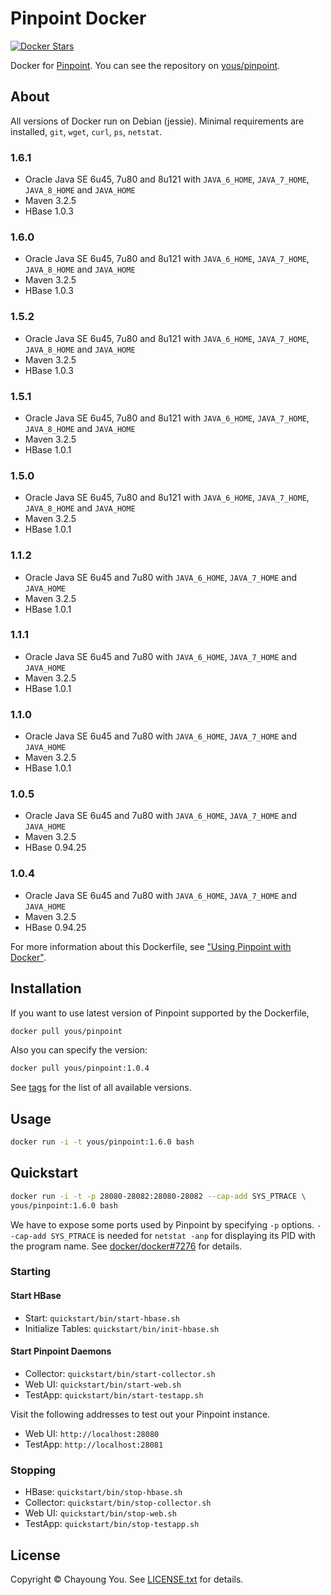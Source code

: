 # Pinpoint Docker

[![Docker Stars](https://img.shields.io/docker/stars/yous/pinpoint.svg)](https://hub.docker.com/r/yous/pinpoint/)

Docker for [Pinpoint](https://github.com/naver/pinpoint). You can see the repository on [yous/pinpoint](https://hub.docker.com/r/yous/pinpoint/).

## About

All versions of Docker run on Debian (jessie). Minimal requirements are installed, `git`, `wget`, `curl`, `ps`, `netstat`.

### 1.6.1

- Oracle Java SE 6u45, 7u80 and 8u121 with `JAVA_6_HOME`, `JAVA_7_HOME`, `JAVA_8_HOME` and `JAVA_HOME`
- Maven 3.2.5
- HBase 1.0.3

### 1.6.0

- Oracle Java SE 6u45, 7u80 and 8u121 with `JAVA_6_HOME`, `JAVA_7_HOME`, `JAVA_8_HOME` and `JAVA_HOME`
- Maven 3.2.5
- HBase 1.0.3

### 1.5.2

- Oracle Java SE 6u45, 7u80 and 8u121 with `JAVA_6_HOME`, `JAVA_7_HOME`, `JAVA_8_HOME` and `JAVA_HOME`
- Maven 3.2.5
- HBase 1.0.3

### 1.5.1

- Oracle Java SE 6u45, 7u80 and 8u121 with `JAVA_6_HOME`, `JAVA_7_HOME`, `JAVA_8_HOME` and `JAVA_HOME`
- Maven 3.2.5
- HBase 1.0.1

### 1.5.0

- Oracle Java SE 6u45, 7u80 and 8u121 with `JAVA_6_HOME`, `JAVA_7_HOME`, `JAVA_8_HOME` and `JAVA_HOME`
- Maven 3.2.5
- HBase 1.0.1

### 1.1.2

- Oracle Java SE 6u45 and 7u80 with `JAVA_6_HOME`, `JAVA_7_HOME` and `JAVA_HOME`
- Maven 3.2.5
- HBase 1.0.1

### 1.1.1

- Oracle Java SE 6u45 and 7u80 with `JAVA_6_HOME`, `JAVA_7_HOME` and `JAVA_HOME`
- Maven 3.2.5
- HBase 1.0.1

### 1.1.0

- Oracle Java SE 6u45 and 7u80 with `JAVA_6_HOME`, `JAVA_7_HOME` and `JAVA_HOME`
- Maven 3.2.5
- HBase 1.0.1

### 1.0.5

- Oracle Java SE 6u45 and 7u80 with `JAVA_6_HOME`, `JAVA_7_HOME` and `JAVA_HOME`
- Maven 3.2.5
- HBase 0.94.25

### 1.0.4

- Oracle Java SE 6u45 and 7u80 with `JAVA_6_HOME`, `JAVA_7_HOME` and `JAVA_HOME`
- Maven 3.2.5
- HBase 0.94.25

For more information about this Dockerfile, see ["Using Pinpoint with Docker"](http://yous.be/2015/05/05/using-pinpoint-with-docker/).

## Installation

If you want to use latest version of Pinpoint supported by the Dockerfile,

``` sh
docker pull yous/pinpoint
```

Also you can specify the version:

``` sh
docker pull yous/pinpoint:1.0.4
```

See [tags](https://hub.docker.com/r/yous/pinpoint/tags/) for the list of all available versions.

## Usage

``` sh
docker run -i -t yous/pinpoint:1.6.0 bash
```

## Quickstart

``` sh
docker run -i -t -p 28080-28082:28080-28082 --cap-add SYS_PTRACE \
yous/pinpoint:1.6.0 bash
```

We have to expose some ports used by Pinpoint by specifying `-p` options. `--cap-add SYS_PTRACE` is needed for `netstat -anp` for displaying its PID with the program name. See [docker/docker#7276](https://github.com/docker/docker/issues/7276) for details.

### Starting

#### Start HBase

- Start: `quickstart/bin/start-hbase.sh`
- Initialize Tables: `quickstart/bin/init-hbase.sh`

#### Start Pinpoint Daemons

- Collector: `quickstart/bin/start-collector.sh`
- Web UI: `quickstart/bin/start-web.sh`
- TestApp: `quickstart/bin/start-testapp.sh`

Visit the following addresses to test out your Pinpoint instance.

- Web UI: `http://localhost:28080`
- TestApp: `http://localhost:28081`

### Stopping

- HBase: `quickstart/bin/stop-hbase.sh`
- Collector: `quickstart/bin/stop-collector.sh`
- Web UI: `quickstart/bin/stop-web.sh`
- TestApp: `quickstart/bin/stop-testapp.sh`

## License

Copyright © Chayoung You. See [LICENSE.txt](https://github.com/yous/pinpoint-docker/blob/master/LICENSE.txt) for details.
